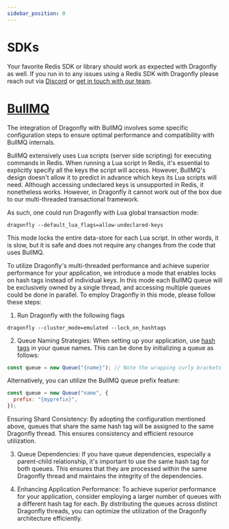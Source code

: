```yaml
---
sidebar_position: 0
---
```


# SDKs

Your favorite Redis SDK or library should work as expected with Dragonfly as well. If you run in to any issues using a Redis SDK with Dragonfly please reach out via [Discord](https://discord.gg/HsPjXGVH85) or [get in touch with our team](https://www.dragonflydb.io/early-access).

# [BullMQ](https://docs.bullmq.io/)

The integration of Dragonfly with BullMQ involves some specific configuration steps to ensure optimal performance and compatibility with BullMQ internals.

BullMQ extensively uses Lua scripts (server side scripting) for executing commands in Redis.
When running a Lua script in Redis, it's essential to explicitly specify all the keys the script will access.
However, BullMQ's design doesn't allow it to predict in advance which keys its Lua scripts will need.
Although accessing undeclared keys is unsupported in Redis, it nonetheless works.
However, in Dragonfly it cannot work out of the box due to our multi-threaded transactional framework.

As such, one could run Dragonfly with Lua global transaction mode:

```
dragonfly --default_lua_flags=allow-undeclared-keys
```

This mode locks the entire data-store for each Lua script. In other words, it is slow, but it is safe and does not require any changes from the code that uses BullMQ.

To utilize Dragonfly's multi-threaded performance and achieve superior performance for your application, we introduce a mode that enables locks on hash tags instead of individual keys.
In this mode each BullMQ queue will be exclusively owned by a single thread, and accessing multiple queues could be done in parallel.
To employ Dragonfly in this mode, please follow these steps:

1. Run Dragonfly with the following flags

```
dragonfly --cluster_mode=emulated --lock_on_hashtags
```

2. Queue Naming Strategies: When setting up your application, use [hash tags](https://redis.io/docs/reference/cluster-spec/#hash-tags) in your queue names. This can be done by initializing a queue as follows:

```javascript
const queue = new Queue("{name}"); // Note the wrapping curly brackets
```

Alternatively, you can utilize the BullMQ queue prefix feature:

```javascript
const queue = new Queue("name", {
  prefix: "{myprefix}",
});
```

Ensuring Shard Consistency: By adopting the configuration mentioned above, queues that share the same hash tag will be assigned to the same Dragonfly thread. This ensures consistency and efficient resource utilization.

3. Queue Dependencies: If you have queue dependencies, especially a parent-child relationship, it's important to use the same hash tag for both queues. This ensures that they are processed within the same Dragonfly thread and maintains the integrity of the dependencies.

4. Enhancing Application Performance: To achieve superior performance for your application, consider employing a larger number of queues with a different hash tag for each. By distributing the queues across distinct Dragonfly threads, you can optimize the utilization of the Dragonfly architecture efficiently.
